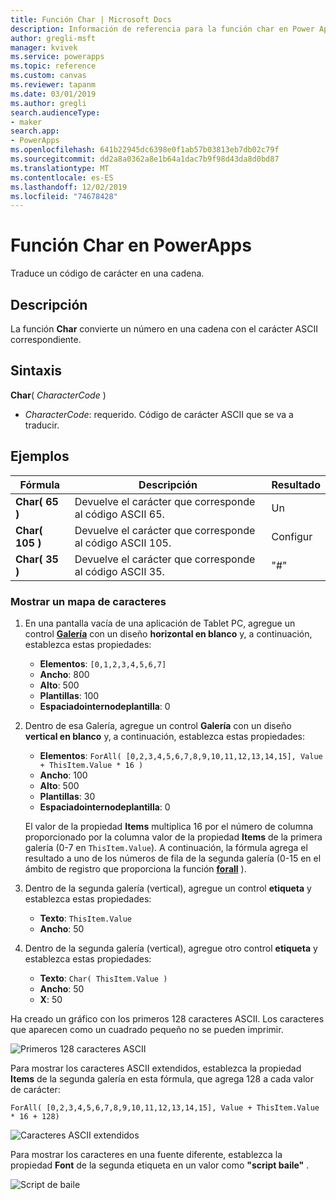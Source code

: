 ```yaml
---
title: Función Char | Microsoft Docs
description: Información de referencia para la función char en Power Apps, incluidos ejemplos y sintaxis
author: gregli-msft
manager: kvivek
ms.service: powerapps
ms.topic: reference
ms.custom: canvas
ms.reviewer: tapanm
ms.date: 03/01/2019
ms.author: gregli
search.audienceType:
- maker
search.app:
- PowerApps
ms.openlocfilehash: 641b22945dc6398e0f1ab57b03813eb7db02c79f
ms.sourcegitcommit: dd2a8a0362a8e1b64a1dac7b9f98d43da8d0bd87
ms.translationtype: MT
ms.contentlocale: es-ES
ms.lasthandoff: 12/02/2019
ms.locfileid: "74678428"
---
```

# <a name="char-function-in-powerapps"></a>Función Char en PowerApps

Traduce un código de carácter en una cadena.

## <a name="description"></a>Descripción

La función **Char** convierte un número en una cadena con el carácter ASCII correspondiente.

## <a name="syntax"></a>Sintaxis

**Char**( *CharacterCode* )

- *CharacterCode*: requerido. Código de carácter ASCII que se va a traducir.

## <a name="examples"></a>Ejemplos

| Fórmula | Descripción | Resultado |
| --- | --- | --- |
| **Char( 65 )** |Devuelve el carácter que corresponde al código ASCII 65. |Un |
| **Char( 105 )** |Devuelve el carácter que corresponde al código ASCII 105. |Configur |
| **Char( 35 )** |Devuelve el carácter que corresponde al código ASCII 35. |"#" |

### <a name="display-a-character-map"></a>Mostrar un mapa de caracteres

1. En una pantalla vacía de una aplicación de Tablet PC, agregue un control [**Galería**](../controls/control-gallery.md) con un diseño **horizontal en blanco** y, a continuación, establezca estas propiedades:

    - **Elementos**: `[0,1,2,3,4,5,6,7]`
    - **Ancho**: 800
    - **Alto**: 500
    - **Plantillas**: 100
    - **Espaciadointernodeplantilla**: 0

1. Dentro de esa Galería, agregue un control **Galería** con un diseño **vertical en blanco** y, a continuación, establezca estas propiedades:

    - **Elementos**: `ForAll( [0,2,3,4,5,6,7,8,9,10,11,12,13,14,15], Value + ThisItem.Value * 16 )`
    - **Ancho**: 100
    - **Alto**: 500
    - **Plantillas**: 30
    - **Espaciadointernodeplantilla**: 0

    El valor de la propiedad **Items** multiplica 16 por el número de columna proporcionado por la columna valor de la propiedad **Items** de la primera galería (0-7 en `ThisItem.Value`). A continuación, la fórmula agrega el resultado a uno de los números de fila de la segunda galería (0-15 en el ámbito de registro que proporciona la función [**forall**](function-forall.md) ).

1. Dentro de la segunda galería (vertical), agregue un control **etiqueta** y establezca estas propiedades:

    - **Texto**: `ThisItem.Value`
    - **Ancho**: 50

1. Dentro de la segunda galería (vertical), agregue otro control **etiqueta** y establezca estas propiedades:

    - **Texto**: `Char( ThisItem.Value )`
    - **Ancho**: 50
    - **X**: 50

Ha creado un gráfico con los primeros 128 caracteres ASCII. Los caracteres que aparecen como un cuadrado pequeño no se pueden imprimir.

![Primeros 128 caracteres ASCII](media/function-char/chart-lower.png)

Para mostrar los caracteres ASCII extendidos, establezca la propiedad **Items** de la segunda galería en esta fórmula, que agrega 128 a cada valor de carácter:

`ForAll( [0,2,3,4,5,6,7,8,9,10,11,12,13,14,15], Value + ThisItem.Value * 16 + 128)`

![Caracteres ASCII extendidos](media/function-char/chart-higher.png)

Para mostrar los caracteres en una fuente diferente, establezca la propiedad **Font** de la segunda etiqueta en un valor como **"script baile"** .

![Script de baile](media/function-char/chart-higher-dancing-script.png)
